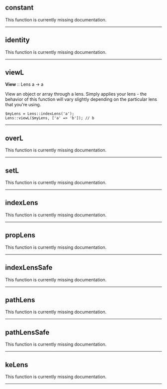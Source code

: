 ## constant

This function is currently missing documentation.

---

## identity

This function is currently missing documentation.

---

## viewL

__View__ :: Lens a -> a

View an object or array through a lens. Simply applies your lens - the
behavior of this function will vary slightly depending on the particular
lens that you're using.

```
$myLens = Lens::indexLens('a');
Lens::viewL($myLens, ['a' => 'b']); // b
```

---

## overL

This function is currently missing documentation.

---

## setL

This function is currently missing documentation.

---

## indexLens

This function is currently missing documentation.

---

## propLens

This function is currently missing documentation.

---

## indexLensSafe

This function is currently missing documentation.

---

## pathLens

This function is currently missing documentation.

---

## pathLensSafe

This function is currently missing documentation.

---

## keLens

This function is currently missing documentation.

---

